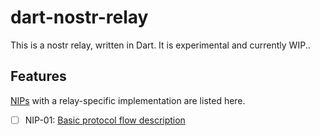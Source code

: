 # dart-nostr-relay

This is a nostr relay, written in Dart. It is experimental and currently WIP..

## Features

[NIPs](https://github.com/nostr-protocol/nips) with a relay-specific implementation are listed here.

- [ ] NIP-01: [Basic protocol flow description](https://github.com/nostr-protocol/nips/blob/master/01.md)
